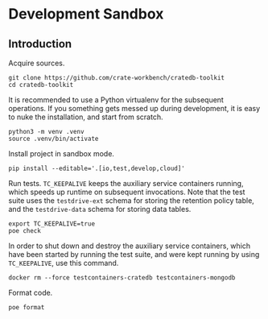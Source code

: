 # Development Sandbox

## Introduction

Acquire sources.
```shell
git clone https://github.com/crate-workbench/cratedb-toolkit
cd cratedb-toolkit
```

It is recommended to use a Python virtualenv for the subsequent operations.
If you something gets messed up during development, it is easy to nuke the
installation, and start from scratch.
```shell
python3 -m venv .venv
source .venv/bin/activate
```

Install project in sandbox mode.
```shell
pip install --editable='.[io,test,develop,cloud]'
```

Run tests. `TC_KEEPALIVE` keeps the auxiliary service containers running, which
speeds up runtime on subsequent invocations. Note that the test suite uses the
`testdrive-ext` schema for storing the retention policy table, and the
`testdrive-data` schema for storing data tables.
```shell
export TC_KEEPALIVE=true
poe check
```

In order to shut down and destroy the auxiliary service containers, which have
been started by running the test suite, and were kept running by using 
`TC_KEEPALIVE`, use this command.
```shell
docker rm --force testcontainers-cratedb testcontainers-mongodb
```

Format code.
```shell
poe format
```
